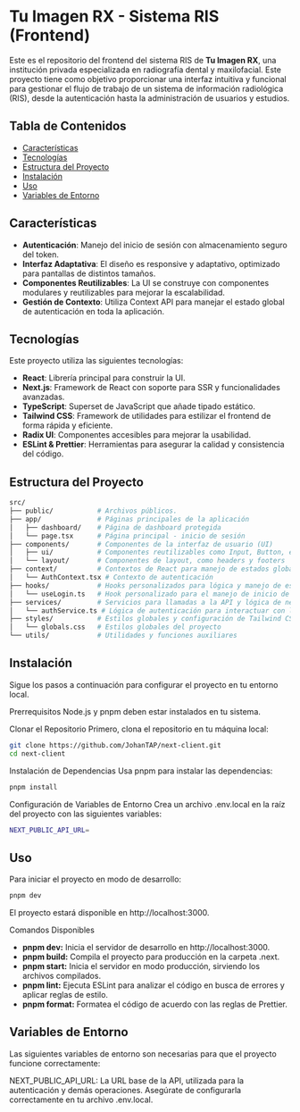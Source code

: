 # Tu Imagen RX - Sistema RIS (Frontend)

Este es el repositorio del frontend del sistema RIS de **Tu Imagen RX**, una institución privada especializada en radiografía dental y maxilofacial. Este proyecto tiene como objetivo proporcionar una interfaz intuitiva y funcional para gestionar el flujo de trabajo de un sistema de información radiológica (RIS), desde la autenticación hasta la administración de usuarios y estudios.

## Tabla de Contenidos
- [Características](#características)
- [Tecnologías](#tecnologías)
- [Estructura del Proyecto](#estructura-del-proyecto)
- [Instalación](#instalación)
- [Uso](#uso)
- [Variables de Entorno](#variables-de-entorno)

## Características

- **Autenticación**: Manejo del inicio de sesión con almacenamiento seguro del token.
- **Interfaz Adaptativa**: El diseño es responsive y adaptativo, optimizado para pantallas de distintos tamaños.
- **Componentes Reutilizables**: La UI se construye con componentes modulares y reutilizables para mejorar la escalabilidad.
- **Gestión de Contexto**: Utiliza Context API para manejar el estado global de autenticación en toda la aplicación.

## Tecnologías

Este proyecto utiliza las siguientes tecnologías:

- **React**: Librería principal para construir la UI.
- **Next.js**: Framework de React con soporte para SSR y funcionalidades avanzadas.
- **TypeScript**: Superset de JavaScript que añade tipado estático.
- **Tailwind CSS**: Framework de utilidades para estilizar el frontend de forma rápida y eficiente.
- **Radix UI**: Componentes accesibles para mejorar la usabilidad.
- **ESLint & Prettier**: Herramientas para asegurar la calidad y consistencia del código.

## Estructura del Proyecto

```bash
src/
├── public/           # Archivos públicos.
├── app/              # Páginas principales de la aplicación
│   ├── dashboard/    # Página de dashboard protegida
│   └── page.tsx      # Página principal - inicio de sesión
├── components/       # Componentes de la interfaz de usuario (UI)
│   ├── ui/           # Componentes reutilizables como Input, Button, etc.
│   └── layout/       # Componentes de layout, como headers y footers
├── context/          # Contextos de React para manejo de estados globales
│   └── AuthContext.tsx # Contexto de autenticación
├── hooks/            # Hooks personalizados para lógica y manejo de estado
│   └── useLogin.ts   # Hook personalizado para el manejo de inicio de sesión
├── services/         # Servicios para llamadas a la API y lógica de negocio
│   └── authService.ts # Lógica de autenticación para interactuar con la API
├── styles/           # Estilos globales y configuración de Tailwind CSS
│   └── globals.css   # Estilos globales del proyecto
└── utils/            # Utilidades y funciones auxiliares
```

## Instalación
Sigue los pasos a continuación para configurar el proyecto en tu entorno local.

Prerrequisitos
Node.js y pnpm deben estar instalados en tu sistema.

Clonar el Repositorio
Primero, clona el repositorio en tu máquina local:

```bash
git clone https://github.com/JohanTAP/next-client.git
cd next-client
```

Instalación de Dependencias
Usa pnpm para instalar las dependencias:

```bash
pnpm install
```

Configuración de Variables de Entorno
Crea un archivo .env.local en la raíz del proyecto con las siguientes variables:

```bash
NEXT_PUBLIC_API_URL=
```

## Uso
Para iniciar el proyecto en modo de desarrollo:

```bash
pnpm dev
```
El proyecto estará disponible en http://localhost:3000.

Comandos Disponibles
- **pnpm dev:** Inicia el servidor de desarrollo en http://localhost:3000.
- **pnpm build:** Compila el proyecto para producción en la carpeta .next.
- **pnpm start:** Inicia el servidor en modo producción, sirviendo los archivos compilados.
- **pnpm lint:** Ejecuta ESLint para analizar el código en busca de errores y aplicar reglas de estilo.
- **pnpm format:** Formatea el código de acuerdo con las reglas de Prettier.

## Variables de Entorno
Las siguientes variables de entorno son necesarias para que el proyecto funcione correctamente:

NEXT_PUBLIC_API_URL: La URL base de la API, utilizada para la autenticación y demás operaciones. Asegúrate de configurarla correctamente en tu archivo .env.local.